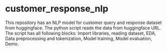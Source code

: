 # customer_response_nlp
This repository has an NLP model for customer query and response dataset from huggingface.
The python script reads the data from huggingface URL.
The script has all following blocks:
Import libraries, 
reading dataset, 
EDA, 
Data preprocessing and tokenization, 
Model training, 
Model evaluation, 
Demo.

